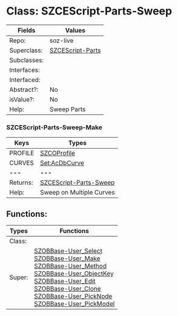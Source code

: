 
# Class:	SZCEScript-Parts-Sweep

| Fields | Values |
| --------- | --------- |
| Repo: | soz-live |
| Superclass: | [SZCEScript-Parts](SZCEScript-Parts.html) |
| Subclasses: |  |
| Interfaces: |  |
| Interfaced: |  |
| Abstract?: | No |
| isValue?: | No |
| Help: | Sweep Parts |

### SZCEScript-Parts-Sweep-Make

| Keys | Types |
| --------- | --------- |
| PROFILE | [SZCOProfile](SZCOProfile.html) |
| CURVES | [Set:AcDbCurve](AcDbCurve.html) |
| **---** | **---** |
| Returns: | [SZCEScript-Parts-Sweep](SZCEScript-Parts-Sweep.html) |
| Help: | Sweep on Multiple Curves |


## Functions:

| Types | Functions |
| --------- | --------- |
| Class: |  |
| Super: | [SZOBBase-User_Select](SZOBBase.html) <br> [SZOBBase-User_Make](SZOBBase.html) <br> [SZOBBase-User_Method](SZOBBase.html) <br> [SZOBBase-User_ObjectKey](SZOBBase.html) <br> [SZOBBase-User_Edit](SZOBBase.html) <br> [SZOBBase-User_Clone](SZOBBase.html) <br> [SZOBBase-User_PickNode](SZOBBase.html) <br> [SZOBBase-User_PickModel](SZOBBase.html) |


